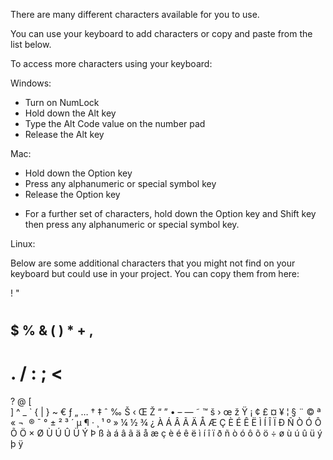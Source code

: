There are many different characters available for you to use. 

You can use your keyboard to add characters or copy and paste from the list below. 

To access more characters using your keyboard:

Windows: 
+ Turn on NumLock
+ Hold down the Alt key
+ Type the Alt Code value on the number pad
+ Release the Alt key 

Mac: 
+ Hold down the Option key
+ Press any alphanumeric or special symbol key
+ Release the Option key
* For a further set of characters, hold down the Option key and Shift key then press any alphanumeric or special symbol key.

Linux: 

Below are some additional characters that you might not find on your keyboard but could use in your project. You can copy them from here:

!
"
#
$
%
&
(
)
*
+
,
-
.
/
:
;
<
=
>
?
@
[
\
]
^
_
`
{
|
}
~
€
ƒ
„
…
†
‡
ˆ
‰
Š
‹
Œ
Ž
“
”
•
–
—
˜
™
š
›
œ
ž
Ÿ
¡
¢
£
¤
¥
¦
§
¨
©
ª
«
¬
­
®
¯
°
±
²
³
´
µ
¶
·
¸
¹
º
»
¼
½
¾
¿
À
Á
Â
Ã
Ä
Å
Æ
Ç
È
É
Ê
Ë
Ì
Í
Î
Ï
Ð
Ñ
Ò
Ó
Ô
Õ
Ö
×
Ø
Ù
Ú
Û
Ü
Ý
Þ
ß
à
á
â
ã
ä
å
æ
ç
è
é
ê
ë
ì
í
î
ï
ð
ñ
ò
ó
ô
õ
ö
÷
ø
ù
ú
û
ü
ý
þ
ÿ
